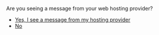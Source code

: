 <p>Are you seeing a message from your web hosting provider?</p><blockquote></blockquote><article><ul>
<li><a href="../hosting_message_end">Yes, I see a message from my hosting provider</a></li>
<li><a href="../site_not_loading">No</a></li>
</ul>
</article>